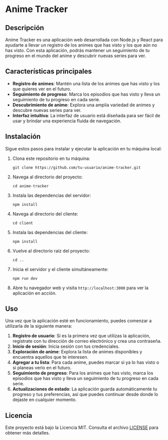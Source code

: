 # Anime Tracker

## Descripción
Anime Tracker es una aplicación web desarrollada con Node.js y React para ayudarte a llevar un registro de los animes que has visto y los que aún no has visto. Con esta aplicación, podrás mantener un seguimiento de tu progreso en el mundo del anime y descubrir nuevas series para ver.

## Características principales
- **Registro de animes**: Mantén una lista de los animes que has visto y los que quieres ver en el futuro.
- **Seguimiento de progreso**: Marca los episodios que has visto y lleva un seguimiento de tu progreso en cada serie.
- **Descubrimiento de anime**: Explora una amplia variedad de animes y descubre nuevas series para ver.
- **Interfaz intuitiva**: La interfaz de usuario está diseñada para ser fácil de usar y brindar una experiencia fluida de navegación.

## Instalación
Sigue estos pasos para instalar y ejecutar la aplicación en tu máquina local:

1. Clona este repositorio en tu máquina:

   ```
   git clone https://github.com/tu-usuario/anime-tracker.git
   ```

2. Navega al directorio del proyecto:

   ```
   cd anime-tracker
   ```

3. Instala las dependencias del servidor:

   ```
   npm install
   ```

4. Navega al directorio del cliente:

   ```
   cd client
   ```

5. Instala las dependencias del cliente:

   ```
   npm install
   ```

6. Vuelve al directorio raíz del proyecto:

   ```
   cd ..
   ```

7. Inicia el servidor y el cliente simultáneamente:

   ```
   npm run dev
   ```

8. Abre tu navegador web y visita `http://localhost:3000` para ver la aplicación en acción.

## Uso
Una vez que la aplicación esté en funcionamiento, puedes comenzar a utilizarla de la siguiente manera:

1. **Registro de usuario**: Si es la primera vez que utilizas la aplicación, regístrate con tu dirección de correo electrónico y crea una contraseña.
2. **Inicio de sesión**: Inicia sesión con tus credenciales.
3. **Exploración de anime**: Explora la lista de animes disponibles y encuentra aquellos que te interesen.
4. **Agregar a tu lista**: Para cada anime, puedes marcar si ya lo has visto o si planeas verlo en el futuro.
5. **Seguimiento de progreso**: Para los animes que has visto, marca los episodios que has visto y lleva un seguimiento de tu progreso en cada serie.
6. **Actualizaciones de estado**: La aplicación guarda automáticamente tu progreso y tus preferencias, así que puedes continuar desde donde lo dejaste en cualquier momento.

## Licencia
Este proyecto está bajo la Licencia MIT. Consulta el archivo [LICENSE](LICENSE) para obtener más detalles.
